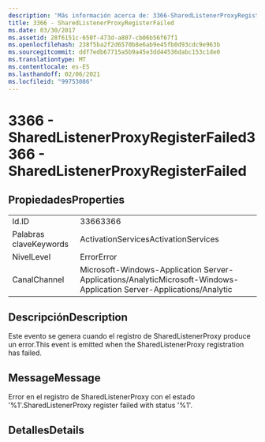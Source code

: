 ```yaml
---
description: 'Más información acerca de: 3366-SharedListenerProxyRegisterFailed'
title: 3366 - SharedListenerProxyRegisterFailed
ms.date: 03/30/2017
ms.assetid: 28f6151c-650f-473d-a807-cb06b56f67f1
ms.openlocfilehash: 238f5ba2f2d6570b8e6ab9e45fb0d93cdc9e963b
ms.sourcegitcommit: ddf7edb67715a5b9a45e3dd44536dabc153c1de0
ms.translationtype: MT
ms.contentlocale: es-ES
ms.lasthandoff: 02/06/2021
ms.locfileid: "99753086"
---
```

# <a name="3366---sharedlistenerproxyregisterfailed"></a><span data-ttu-id="59985-103">3366 - SharedListenerProxyRegisterFailed</span><span class="sxs-lookup"><span data-stu-id="59985-103">3366 - SharedListenerProxyRegisterFailed</span></span>

## <a name="properties"></a><span data-ttu-id="59985-104">Propiedades</span><span class="sxs-lookup"><span data-stu-id="59985-104">Properties</span></span>  
  
|||  
|-|-|  
|<span data-ttu-id="59985-105">Id.</span><span class="sxs-lookup"><span data-stu-id="59985-105">ID</span></span>|<span data-ttu-id="59985-106">3366</span><span class="sxs-lookup"><span data-stu-id="59985-106">3366</span></span>|  
|<span data-ttu-id="59985-107">Palabras clave</span><span class="sxs-lookup"><span data-stu-id="59985-107">Keywords</span></span>|<span data-ttu-id="59985-108">ActivationServices</span><span class="sxs-lookup"><span data-stu-id="59985-108">ActivationServices</span></span>|  
|<span data-ttu-id="59985-109">Nivel</span><span class="sxs-lookup"><span data-stu-id="59985-109">Level</span></span>|<span data-ttu-id="59985-110">Error</span><span class="sxs-lookup"><span data-stu-id="59985-110">Error</span></span>|  
|<span data-ttu-id="59985-111">Canal</span><span class="sxs-lookup"><span data-stu-id="59985-111">Channel</span></span>|<span data-ttu-id="59985-112">Microsoft-Windows-Application Server-Applications/Analytic</span><span class="sxs-lookup"><span data-stu-id="59985-112">Microsoft-Windows-Application Server-Applications/Analytic</span></span>|  
  
## <a name="description"></a><span data-ttu-id="59985-113">Descripción</span><span class="sxs-lookup"><span data-stu-id="59985-113">Description</span></span>  

 <span data-ttu-id="59985-114">Este evento se genera cuando el registro de SharedListenerProxy produce un error.</span><span class="sxs-lookup"><span data-stu-id="59985-114">This event is emitted when the SharedListenerProxy registration has failed.</span></span>  
  
## <a name="message"></a><span data-ttu-id="59985-115">Message</span><span class="sxs-lookup"><span data-stu-id="59985-115">Message</span></span>  

 <span data-ttu-id="59985-116">Error en el registro de SharedListenerProxy con el estado '%1'.</span><span class="sxs-lookup"><span data-stu-id="59985-116">SharedListenerProxy register failed with status '%1'.</span></span>  
  
## <a name="details"></a><span data-ttu-id="59985-117">Detalles</span><span class="sxs-lookup"><span data-stu-id="59985-117">Details</span></span>
